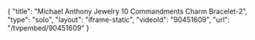{
    "title": "Michael Anthony Jewelry 10 Commandments Charm Bracelet-2",
    "type": "solo",
    "layout": "iframe-static",
    "videoId": "90451609",
    "url": "\/tvpembed\/90451609"
}